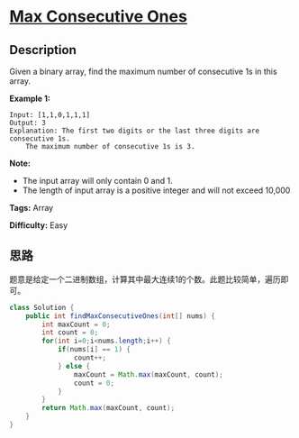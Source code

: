 # [Max Consecutive Ones][title]

## Description

Given a binary array, find the maximum number of consecutive 1s in this array.

**Example 1:**

```
Input: [1,1,0,1,1,1]
Output: 3
Explanation: The first two digits or the last three digits are consecutive 1s.
    The maximum number of consecutive 1s is 3.
```

**Note:**

* The input array will only contain 0 and 1.
* The length of input array is a positive integer and will not exceed 10,000

**Tags:** Array

**Difficulty:** Easy

## 思路

题意是给定一个二进制数组，计算其中最大连续1的个数。此题比较简单，遍历即可。

```java
class Solution {
    public int findMaxConsecutiveOnes(int[] nums) {
        int maxCount = 0;
        int count = 0;
        for(int i=0;i<nums.length;i++) {
            if(nums[i] == 1) {
                count++;
            } else {
                maxCount = Math.max(maxCount, count);
                count = 0;
            }
        }
        return Math.max(maxCount, count);
    }
}
```

[title]: https://leetcode.com/problems/max-consecutive-ones
